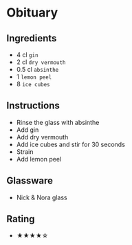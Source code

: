 # Obituary

## Ingredients
- 4 cl `gin`
- 2 cl `dry vermouth`
- 0.5 cl `absinthe`
- 1 `lemon peel`
- 8 `ice cubes`

## Instructions
- Rinse the glass with absinthe
- Add gin
- Add dry vermouth
- Add ice cubes and stir for 30 seconds
- Strain
- Add lemon peel

## Glassware
- Nick & Nora glass

## Rating
- ★★★★☆
